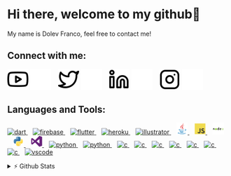 # Hi there, welcome to my github👋

My name is Dolev Franco, feel free to contact me!

## Connect with me:

[![website](./icons/youtube-light.svg)](https://www.youtube.com/channel/UCVlMAnEdbgo57g5c2cKzT1w#gh-light-mode-only)
[![website](./icons/youtube-dark.svg)](https://www.youtube.com/channel/UCVlMAnEdbgo57g5c2cKzT1w#gh-dark-mode-only)
&nbsp;&nbsp;
[![website](./icons/twitter-light.svg)](https://twitter.com/DolevFranco#gh-light-mode-only)
[![website](./icons/twitter-dark.svg)](https://twitter.com/DolevFranco#gh-dark-mode-only)
&nbsp;&nbsp;
[![website](./icons/linkedin-light.svg)](https://www.linkedin.com/in/dolev-franco-172646214/#gh-light-mode-only)
[![website](./icons/linkedin-dark.svg)](https://www.linkedin.com/in/dolev-franco-172646214/#gh-dark-mode-only)
&nbsp;&nbsp;
[![website](./icons/instagram-light.svg)](https://www.instagram.com/dolev_franco#gh-light-mode-only)
[![website](./icons/instagram-dark.svg)](https://www.instagram.com/dolev_franco#gh-dark-mode-only)

## Languages and Tools:

<p align="left"> <a href="https://dart.dev" target="_blank" rel="noreferrer"> <img src="https://www.vectorlogo.zone/logos/dartlang/dartlang-icon.svg" alt="dart" width="26" height="26"/>
  </a> &nbsp;&nbsp;
  <a href="https://firebase.google.com/" target="_blank" rel="noreferrer"> <img src="https://www.vectorlogo.zone/logos/firebase/firebase-icon.svg" alt="firebase" width="26" height="26"/> 
  </a> &nbsp;&nbsp;
  <a href="https://flutter.dev" target="_blank" rel="noreferrer"> <img src="https://www.vectorlogo.zone/logos/flutterio/flutterio-icon.svg" alt="flutter" width="26" height="26"/> 
  </a> &nbsp;&nbsp;
  <a href="https://heroku.com" target="_blank" rel="noreferrer"> <img src="https://www.vectorlogo.zone/logos/heroku/heroku-icon.svg" alt="heroku" width="26" height="26"/> 
  </a> &nbsp;&nbsp;
  <a href="https://www.adobe.com/in/products/illustrator.html" target="_blank" rel="noreferrer"> <img src="https://www.vectorlogo.zone/logos/adobe_illustrator/adobe_illustrator-icon.svg" alt="illustrator" width="26" height="26"/>
  </a> &nbsp;&nbsp;
  <a href="https://www.java.com" target="_blank" rel="noreferrer"> <img src="https://raw.githubusercontent.com/devicons/devicon/master/icons/java/java-original.svg" alt="java" width="26" height="26"/> 
  </a> &nbsp;&nbsp;
  <a href="https://developer.mozilla.org/en-US/docs/Web/JavaScript" target="_blank" rel="noreferrer"> <img src="https://raw.githubusercontent.com/devicons/devicon/master/icons/javascript/javascript-original.svg" alt="javascript" width="25" height="25"/>
  </a> &nbsp;&nbsp;
  <a href="https://nodejs.org" target="_blank" rel="noreferrer"> <img src="https://raw.githubusercontent.com/devicons/devicon/master/icons/nodejs/nodejs-original-wordmark.svg" alt="nodejs" width="26" height="26"/> 
  </a>&nbsp;&nbsp;
  <a href="https://www.python.org" target="_blank" rel="noreferrer"> <img src="https://raw.githubusercontent.com/devicons/devicon/master/icons/python/python-original.svg" alt="python" width="26" height="26"/> </a>
  </a>&nbsp;&nbsp;
  <a href="https://visualstudio.microsoft.com/" target="_blank" rel="noreferrer"> <img src="https://raw.githubusercontent.com/devicons/devicon/master/icons/visualstudio/visualstudio-plain.svg" alt="python" width="26" height="26"/> </a>
  </a>&nbsp;&nbsp;
  <a href="https://portswigger.net/burp" target="_blank" rel="noreferrer"> <img src="https://cdn.icon-icons.com/icons2/3053/PNG/512/burp_suite_macos_bigsur_icon_190319.png" alt="python" width="26" height="26"/> </a>
   </a>&nbsp;&nbsp;
<a href="https://portswigger.net/burp" target="_blank" rel="noreferrer"> <img src="https://cdn.jsdelivr.net/gh/devicons/devicon/icons/androidstudio/androidstudio-original.svg" alt="python" width="26" height="26"/> </a>
   </a>&nbsp;&nbsp;
   <a href="https://www.cprogramming.com/" target="_blank" rel="noreferrer"> <img src="https://cdn.jsdelivr.net/gh/devicons/devicon/icons/c/c-original.svg" alt="c" width="26" height="26"/> </a>
   </a>&nbsp;&nbsp;
      <a href="https://www.microsoft.com/en-gb/windows/" target="_blank" rel="noreferrer"> <img src="https://cdn.jsdelivr.net/gh/devicons/devicon/icons/windows8/windows8-original.svg" alt="c" width="26" height="26"/> </a>
   </a>&nbsp;&nbsp;
        <a href="https://explainshell.com/" target="_blank" rel="noreferrer"> <img src="https://cdn.jsdelivr.net/gh/devicons/devicon/icons/bash/bash-original.svg" alt="c" width="26" height="26"/> </a>
   </a>&nbsp;&nbsp;
   <a href="https://www.typescriptlang.org/" target="_blank" rel="noreferrer"> <img src="https://cdn.jsdelivr.net/gh/devicons/devicon/icons/typescript/typescript-original.svg" alt="c" width="26" height="26"/> </a>
   </a>&nbsp;&nbsp;
   <a href="https://www.scala-lang.org/" target="_blank" rel="noreferrer"> <img src="https://cdn.jsdelivr.net/gh/devicons/devicon/icons/scala/scala-original.svg" alt="c" width="26" height="26"/> </a>
   </a>&nbsp;&nbsp;
     <a href="https://www.docker.com/" target="_blank" rel="noreferrer"> <img src="https://cdn.jsdelivr.net/gh/devicons/devicon/icons/docker/docker-original.svg" alt="c" width="26" height="26"/> </a>
   </a>&nbsp;&nbsp;
       <a href="https://www.mongodb.com/" target="_blank" rel="noreferrer"> <img src="https://cdn.jsdelivr.net/gh/devicons/devicon/icons/mongodb/mongodb-original.svg" alt="c" width="26" height="26"/> </a>
   </a>&nbsp;&nbsp;
  <a href="https://developer.android.com/studio" target="_blank" rel="noreferrer"> <img src="https://cdn.jsdelivr.net/gh/devicons/devicon/icons/vscode/vscode-original.svg" alt="vscode" width="26" height="26"/> </a> </p>


<details>
  <summary>⚡ Github Stats</summary>
  
  ![Anurag's GitHub stats](https://github-readme-stats-ten-bice-35.vercel.app/api?username=dtkdt100&theme=dark)
  
  ![Top Langs](https://github-readme-stats-ten-bice-35.vercel.app/api/top-langs/?username=dtkdt100&exclude_repo=Country-King-Final,country-king-Ios,Privacy-Guard,MI_new,One-to-50-iOS,Roulette-for-Whatsapp,App-Indexer,1pictureAday,Grader-for-Mashov,One-to-50-new,Privacy-Guard-App,Grader-for-Mashov-Web,Whatsapp-Roulette-Web,One-to-50&theme=dark)
  
  ![](https://komarev.com/ghpvc/?username=dtkdt100)
</details>
